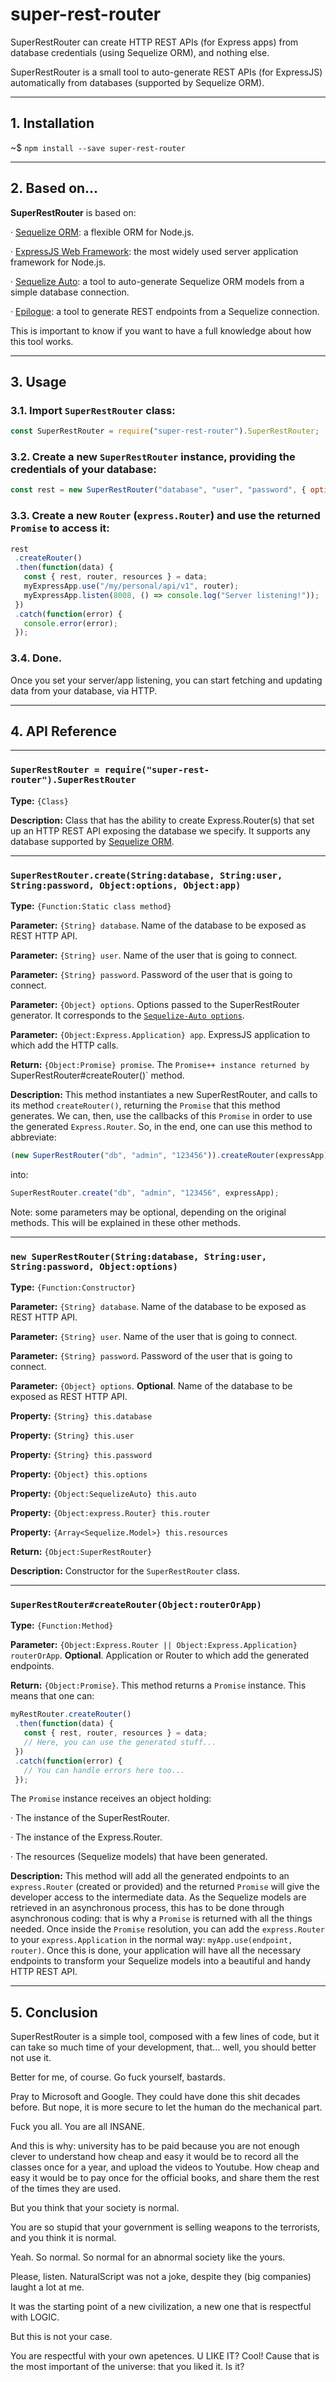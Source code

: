  


# super-rest-router


SuperRestRouter can create HTTP REST APIs (for Express apps) from database credentials (using Sequelize ORM), and nothing else.

SuperRestRouter is a small tool to auto-generate REST APIs (for ExpressJS) automatically from databases (supported by Sequelize ORM).

---

## 1. Installation

~$ `npm install --save super-rest-router`

---

## 2. Based on...

**SuperRestRouter** is based on:

 · [Sequelize ORM](https://github.com/sequelize/sequelize): a flexible ORM for Node.js.

 · [ExpressJS Web Framework](https://github.com/expressjs/express): the most widely used server application framework for Node.js.

 · [Sequelize Auto](https://github.com/sequelize/sequelize-auto): a tool to auto-generate Sequelize ORM models from a simple database connection.

 · [Epilogue](https://github.com/dchester/epilogue): a tool to generate REST endpoints from a Sequelize connection.

This is important to know if you want to have a full knowledge about how this tool works.

---

## 3. Usage

### 3.1. Import `SuperRestRouter` class:

```js
const SuperRestRouter = require("super-rest-router").SuperRestRouter;
```

### 3.2. Create a new `SuperRestRouter` instance, providing the credentials of your database:

```js
const rest = new SuperRestRouter("database", "user", "password", { options: true });
```

### 3.3. Create a new `Router` (`express.Router`) and use the returned `Promise` to access it:

```js
rest
 .createRouter()
 .then(function(data) {
   const { rest, router, resources } = data;
   myExpressApp.use("/my/personal/api/v1", router);
   myExpressApp.listen(8008, () => console.log("Server listening!"));
 })
 .catch(function(error) {
   console.error(error);
 });
```

### 3.4. Done.

Once you set your server/app listening, you can start fetching and updating data from your database, via HTTP.

---

## 4. API Reference




 


---

### **`SuperRestRouter = require("super-rest-router").SuperRestRouter`**


**Type:** `{Class}`

**Description:** Class that has the ability to create Express.Router(s)
that set up an HTTP REST API exposing the database we specify.
It supports any database supported by 
[Sequelize ORM](https://github.com/sequelize/sequelize).




 


---

### **`SuperRestRouter.create(String:database, String:user, String:password, Object:options, Object:app)`**


**Type:** `{Function:Static class method}`

**Parameter:** `{String} database`. Name of the database to be exposed as REST HTTP API.

**Parameter:** `{String} user`. Name of the user that is going to connect.

**Parameter:** `{String} password`. Password of the user that is going to connect.

**Parameter:** `{Object} options`. Options passed to the SuperRestRouter generator. It corresponds to the [`Sequelize-Auto options`](https://github.com/sequelize/sequelize-auto).

**Parameter:** `{Object:Express.Application} app`. ExpressJS application to which add the HTTP calls.

**Return:** `{Object:Promise} promise`. The `Promise++ instance returned by `SuperRestRouter#createRouter()` method.

**Description:** This method instantiates a new SuperRestRouter, and calls to its method 
`createRouter()`, returning the `Promise` that this method generates. We can, then, use the callbacks of
this `Promise` in order to use the generated `Express.Router`. So, in the end, one can use this method to
abbreviate: 

```js
(new SuperRestRouter("db", "admin", "123456")).createRouter(expressApp);
```

into:

```js
SuperRestRouter.create("db", "admin", "123456", expressApp);
```

Note: some parameters may be optional, depending on the original methods. This will be explained in these other methods.





 


---

### **`new SuperRestRouter(String:database, String:user, String:password, Object:options)`**


**Type:** `{Function:Constructor}`

**Parameter:** `{String} database`. Name of the database to be exposed as REST HTTP API.

**Parameter:** `{String} user`. Name of the user that is going to connect.

**Parameter:** `{String} password`. Password of the user that is going to connect.

**Parameter:** `{Object} options`. **Optional**. Name of the database to be exposed as REST HTTP API.

**Property:** `{String} this.database`

**Property:** `{String} this.user`

**Property:** `{String} this.password`

**Property:** `{Object} this.options`

**Property:** `{Object:SequelizeAuto} this.auto`

**Property:** `{Object:express.Router} this.router`

**Property:** `{Array<Sequelize.Model>} this.resources`

**Return:** `{Object:SuperRestRouter}`

**Description:** Constructor for the `SuperRestRouter` class.





 


---

### **`SuperRestRouter#createRouter(Object:routerOrApp)`**


**Type:** `{Function:Method}`

**Parameter:** `{Object:Express.Router || Object:Express.Application} routerOrApp`. **Optional**. Application
or Router to which add the generated endpoints.

**Return:** `{Object:Promise}`. This method returns a `Promise` instance. This means that one can:

```js
myRestRouter.createRouter()
 .then(function(data) {
   const { rest, router, resources } = data;
   // Here, you can use the generated stuff...
 })
 .catch(function(error) {
   // You can handle errors here too...
 });
```

The `Promise` instance receives an object holding:
 
 · The instance of the SuperRestRouter.

 · The instance of the Express.Router.

 · The resources (Sequelize models) that have been generated.



**Description:** This method will add all the generated endpoints to an `express.Router` (created or provided)
and the returned `Promise` will give the developer access to the intermediate data.
As the Sequelize models are retrieved in an asynchronous process, this has to be done through
asynchronous coding: that is why a `Promise` is returned with all the things needed. 
Once inside the `Promise` resolution, you can add the `express.Router` to your `express.Application` in
the normal way: `myApp.use(endpoint, router)`. Once this is done, your application will have all the necessary
endpoints to transform your Sequelize models into a beautiful and handy HTTP REST API.






 


---

## 5. Conclusion

SuperRestRouter is a simple tool, composed with a few lines of code, but it can take so much time of your development, that... well, you should better not use it.

Better for me, of course. Go fuck yourself, bastards.

Pray to Microsoft and Google. They could have done this shit decades before. But nope, it is more secure to let the human do the mechanical part.

Fuck you all. You are all INSANE.

And this is why: university has to be paid because you are not enough clever to understand how
cheap and easy it would be to record all the classes once for a year, and upload the videos to Youtube.
How cheap and easy it would be to pay once for the official books, and share them the rest of the times they are used.

But you think that your society is normal.

You are so stupid that your government is selling weapons to the terrorists, and you think it is normal.

Yeah. So normal. So normal for an abnormal society like the yours.

Please, listen. NaturalScript was not a joke, despite they (big companies) laught a lot at me.

It was the starting point of a new civilization, a new one that is respectful with LOGIC.

But this is not your case. 

You are respectful with your own apetences. U LIKE IT? Cool! Cause that is the most important of the universe: that you liked it. Is it?





